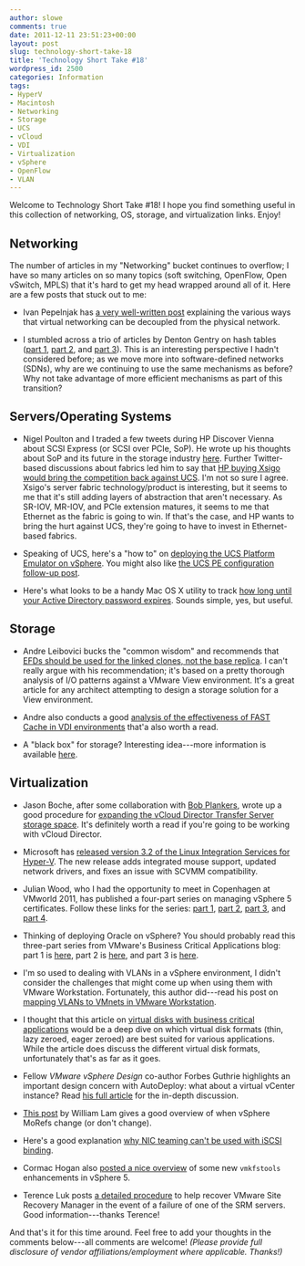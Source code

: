```yaml
---
author: slowe
comments: true
date: 2011-12-11 23:51:23+00:00
layout: post
slug: technology-short-take-18
title: 'Technology Short Take #18'
wordpress_id: 2500
categories: Information
tags:
- HyperV
- Macintosh
- Networking
- Storage
- UCS
- vCloud
- VDI
- Virtualization
- vSphere
- OpenFlow
- VLAN
---
```


Welcome to Technology Short Take #18! I hope you find something useful in this collection of networking, OS, storage, and virtualization links. Enjoy!

## Networking

The number of articles in my "Networking" bucket continues to overflow; I have so many articles on so many topics (soft switching, OpenFlow, Open vSwitch, MPLS) that it's hard to get my head wrapped around all of it. Here are a few posts that stuck out to me:

* Ivan Pepelnjak has [a very well-written post](http://blog.ioshints.info/2011/12/decouple-virtual-networking-from.html) explaining the various ways that virtual networking can be decoupled from the physical network.

* I stumbled across a trio of articles by Denton Gentry on hash tables ([part 1](http://codingrelic.geekhold.com/2011/06/hash-tables-versus-cams.html), [part 2](http://codingrelic.geekhold.com/2011/06/care-and-feeding-of-hash-engines.html), and [part 3](http://codingrelic.geekhold.com/2011/06/ternary-hashing.html)). This is an interesting perspective I hadn't considered before; as we move more into software-defined networks (SDNs), why are we continuing to use the same mechanisms as before? Why not take advantage of more efficient mechanisms as part of this transition?

## Servers/Operating Systems

* Nigel Poulton and I traded a few tweets during HP Discover Vienna about SCSI Express (or SCSI over PCIe, SoP). He wrote up his thoughts about SoP and its future in the storage industry [here](http://blog.nigelpoulton.com/ive-seen-the-future-of-ssd-arrays/). Further Twitter-based discussions about fabrics led him to say that [HP buying Xsigo would bring the competition back against UCS](http://blog.nigelpoulton.com/xsigo-would-seriously-up-hps-game/). I'm not so sure I agree. Xsigo's server fabric technology/product is interesting, but it seems to me that it's still adding layers of abstraction that aren't necessary. As SR-IOV, MR-IOV, and PCIe extension matures, it seems to me that Ethernet as the fabric is going to win. If that's the case, and HP wants to bring the hurt against UCS, they're going to have to invest in Ethernet-based fabrics.

* Speaking of UCS, here's a "how to" on [deploying the UCS Platform Emulator on vSphere](http://www.vspecialist.co.uk/deploying-cisco-ucs-platform-emulator-2-0-on-vsphere/). You might also like [the UCS PE configuration follow-up post](http://www.vspecialist.co.uk/configuring-cisco-ucs-platform-emulator-v2-0-on-vsphere/).

* Here's what looks to be a handy Mac OS X utility to track [how long until your Active Directory password expires](http://yourmacguy.wordpress.com/adpassmon/). Sounds simple, yes, but useful.

## Storage

* Andre Leibovici bucks the "common wisdom" and recommends that [EFDs should be used for the linked clones, not the base replica](http://myvirtualcloud.net/?p=2513). I can't really argue with his recommendation; it's based on a pretty thorough analysis of I/O patterns against a VMware View environment. It's a great article for any  architect attempting to design a storage solution for a View environment.

* Andre also conducts a good [analysis of the effectiveness of FAST Cache in VDI environments](http://myvirtualcloud.net/?p=2502) that'a also worth a read.

* A "black box" for storage? Interesting idea---more information is available [here](http://www.virtualpro.co.uk/2011/12/07/recoverpoint-and-axxana-async-replication-with-zero-data-loss/).

## Virtualization

* Jason Boche, after some collaboration with [Bob Plankers](http://lonesysadmin.net/), wrote up a good procedure for [expanding the vCloud Director Transfer Server storage space](http://www.boche.net/blog/index.php/2011/12/05/expanding-vcloud-director-transfer-server-storage/). It's definitely worth a read if you're going to be working with vCloud Director.

* Microsoft has [released version 3.2 of the Linux Integration Services for Hyper-V](http://blogs.msdn.com/b/virtual_pc_guy/archive/2011/12/02/linux-integration-services-version-v3-2-for-hyper-v-now-available.aspx). The new release adds integrated mouse support, updated network drivers, and fixes an issue with SCVMM compatibility.

* Julian Wood, who I had the opportunity to meet in Copenhagen at VMworld 2011, has published a four-part series on managing vSphere 5 certificates. Follow these links for the series: [part 1](http://www.wooditwork.com/?p=2668), [part 2](http://www.wooditwork.com/?p=2671), [part 3](http://www.wooditwork.com/?p=2674), and [part 4](http://www.wooditwork.com/?p=2677).

* Thinking of deploying Oracle on vSphere? You should probably read this three-part series from VMware's Business Critical Applications blog: part 1 is [here](http://blogs.vmware.com/apps/2011/12/oracle-databases-on-vmware-vsphere.html), part 2 is [here](http://blogs.vmware.com/apps/2011/12/oracle-databases-on-vmware-vsphere-part2.html), and part 3 is [here](http://blogs.vmware.com/apps/2011/12/oracle-databases-on-vmware-vsphere-part3.html).

* I'm so used to dealing with VLANs in a vSphere environment, I didn't consider the challenges that might come up when using them with VMware Workstation. Fortunately, this author did---read his post on [mapping VLANs to VMnets in VMware Workstation](http://brandonjcarroll.com/using-vlans-with-vmware-workstation/).

* I thought that this article on [virtual disks with business critical applications](http://blogs.vmware.com/apps/2011/11/using-virtual-disks-for-business-critical-apps-storage.html) would be a deep dive on which virtual disk formats (thin, lazy zeroed, eager zeroed) are best suited for various applications. While the article does discuss the different virtual disk formats, unfortunately that's as far as it goes.

* Fellow _VMware vSphere Design_ co-author Forbes Guthrie highlights an important design concern with AutoDeploy: what about a virtual vCenter instance? Read [his full article](http://www.vreference.com/2011/12/05/auto-deploy-design-concern/) for the in-depth discussion.

* [This post](http://www.virtuallyghetto.com/2011/11/when-do-vsphere-morefs-change.html) by William Lam gives a good overview of when vSphere MoRefs change (or don't change).

* Here's a good explanation [why NIC teaming can't be used with iSCSI binding](http://blogs.vmware.com/vsphere/2011/12/nic-teaming-iscsi-binding.html).

* Cormac Hogan also [posted a nice overview](http://blogs.vmware.com/vsphere/2011/12/nice-vmkfstools-feature-for-extents.html) of some new `vmkfstools` enhancements in vSphere 5.

* Terence Luk posts [a detailed procedure](http://terenceluk.blogspot.com/2011/12/recovery-of-vmware-srms-site-recovery.html) to help recover VMware Site Recovery Manager in the event of a failure of one of the SRM servers. Good information---thanks Terence!

And that's it for this time around. Feel free to add your thoughts in the comments below---all comments are welcome! _(Please provide full disclosure of vendor affiliations/employment where applicable. Thanks!)_
